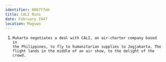 ```yaml
---
identifier: 0867f7eb
title: CALI Runs
date: February 1947 
location: Maguwo
---
```


1. ```synopsis
   Muharto negotiates a deal with CALI, an air-charter company based in
   the Philippines, to fly to humanitarian supplies to Jogjakarta. The
   flight lands in the middle of an air show, to the delight of the
   crowd.
   ```

   
